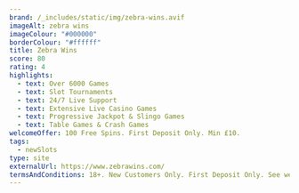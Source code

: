 ```yaml
---
brand: /_includes/static/img/zebra-wins.avif
imageAlt: zebra wins
imageColour: "#000000"
borderColour: "#ffffff"
title: Zebra Wins
score: 80
rating: 4
highlights:
  - text: Over 6000 Games
  - text: Slot Tournaments
  - text: 24/7 Live Support
  - text: Extensive Live Casino Games
  - text: Progressive Jackpot & Slingo Games
  - text: Table Games & Crash Games
welcomeOffer: 100 Free Spins. First Deposit Only. Min £10.
tags:
  - newSlots
type: site
externalUrl: https://www.zebrawins.com/
termsAndConditions: 18+. New Customers Only. First Deposit Only. See website for more details.
---
```

